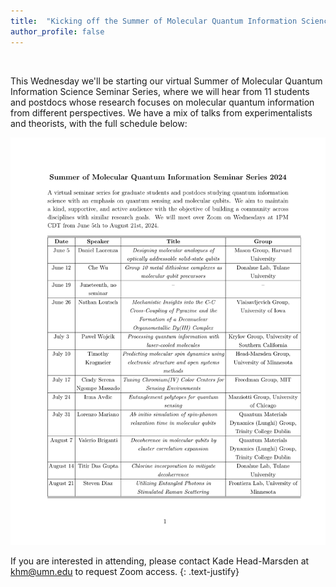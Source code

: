```yaml
---
title:  "Kicking off the Summer of Molecular Quantum Information Science Seminar Series!"
author_profile: false
---
```


 <img src="/assets/images/summer-seminars-2024.png" alt="">
 
This Wednesday we'll be starting our virtual Summer of Molecular Quantum Information Science Seminar Series, where we will hear from 11 students and postdocs whose research focuses on molecular quantum information from different perspectives. We have a mix of talks from experimentalists and theorists, with the full schedule below: 

 <img src="/assets/images/Summer_seminar_series.pdf" alt="">
 
If you are interested in attending, please contact Kade Head-Marsden at  <a href = "mailto: khm@umn.edu">khm@umn.edu</a> to request Zoom access. 
{: .text-justify}
